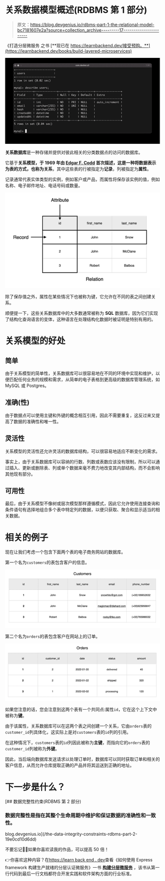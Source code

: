 # 关系数据模型概述(RDBMS 第 1 部分)

> 原文：<https://blog.devgenius.io/rdbms-part-1-the-relational-model-bc7181607e2a?source=collection_archive---------17----------------------->

《打造分层微服务 之书 [**现已在 https://learnbackend.dev/接受预购。**](https://learnbackend.dev/books/build-layered-microservices)

![](img/09423f3962dd39a838f53ad0bc48da68.png)

**关系数据库**是一种存储并提供对彼此相关的分类数据点的访问的数据库。

它基于**关系模型，**于 1969 年由 [Edgar F. Codd](https://en.wikipedia.org/wiki/Edgar_F._Codd) 首次描述，这是一种将数据表示为表的方式，也称为**关系**，其中这些表的行被指定为**记录**，列被指定为**属性**。

记录通常代表实体类型的实例，例如客户或产品，而属性将保存该实例的值，例如名称、电子邮件地址、电话号码或数量。

![](img/93a898d673b3829788aea15581940e7d.png)

除了保存值之外，属性在某些情况下也被称为键，它允许在不同的表之间创建关系。

顺便提一下，这些关系数据库中的大多数通常被称为 **SQL** 数据库，因为它们实现了结构化查询语言的变体，这种语言在处理结构化数据时被证明是特别有用的。

# 关系模型的好处

## 简单

由于关系模型的简单性，关系数据库可以很容易地在不同的环境中实现和维护，以便匹配任何业务的规模和需求，从简单的电子表格到更高级的数据库管理系统，如 MySQL 或 Postgres。

## 准确(性)

由于数据点可以使用主键和外键的概念相互引用，因此不需要重复，这反过来又提高了数据的准确性和唯一性。

## 灵活性

关系模型的灵活性还允许灵活的数据库结构，可以很容易地适应不断变化的需求。

事实上，由于关系数据库可以容纳的行数、列数或表数应该没有限制，所以可以通过插入、更新或删除表、列或单个数据来毫不费力地改变其内部结构，而不会影响其他现有部分。

## 可用性

最后，由于关系模型不像树或层次模型那样遵循模式，因此它允许使用连接查询和条件语句有选择地组合多个表中特定列的数据，以便只获取、聚合和显示适当的相关数据。

# 相关的例子

现在让我们考虑一个包含下面两个表的电子商务网站的数据库。

第一个名为`customers`的表包含客户的信息。

![](img/98dedc6b1ef0dcb8c514d9106fbbe1c2.png)

第二个名为`orders`的表包含客户在网站上的订单。

![](img/e2911c8fecc4b518aa64b57f639e1b12.png)

如果您注意的话，您会注意到这两个表有一个共同点:属性`id`，它在这个上下文中被称为**键**。

由于该属性，关系数据库可以在这两个表之间创建一个关系，它由`orders`表的`customer_id`列具体化，这实际上是对`customers`表的`id`列的引用。

在这种情况下，`customers`表的`id`列因此被称为**主键**，而指向它的`orders`表的`customer_id`列被称为**外键**。

因此，当后端向数据库发送请求以处理订单时，数据库可以同时获取订单和相关的客户信息，从而允许仓库提取正确的产品并将其运送到正确的地址。

# 下一步是什么？

[](/the-data-integrity-constraints-rdbms-part-2-19e0cd10d6dd) [## 数据完整性约束(RDBMS 第 2 部分)

### 数据完整性是指在其整个生命周期中维护和保证数据的准确性和一致性。

blog.devgenius.io](/the-data-integrity-constraints-rdbms-part-2-19e0cd10d6dd) 

不要忘记👏🏻如果你喜欢读我的作品，可以提高 50 倍！

👉你喜欢这种内容？在[https://learn back end . dev](https://learnbackend.dev/)查看《如何使用 Express framework 构建生产就绪的分层认证微服务》一书 [**构建分层微服务**](https://learnbackend.dev/books/build-layered-microservices) ，该书从第一行代码到最后一行文档都符合开发实践和软件架构方面的行业标准。